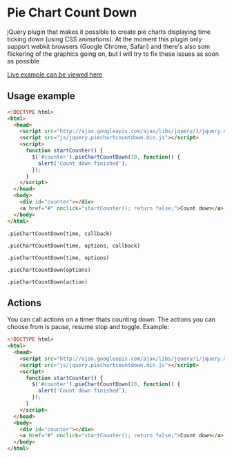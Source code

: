 # Pie Chart Count Down #

jQuery plugin that makes it possible to create pie charts displaying time ticking down (using CSS animations). 
At the moment this plugin only support webkit browsers (Google Chrome, Safari) and there's also som flickering
of the graphics going on, but I will try to fix these issues as soon as possible

[Live example can be viewed here](http://victorjonsson.se/pie-chart-count-down)

## Usage example ##

```html
<!DOCTYPE html>
<html>
  <head>
    <script src="http://ajax.googleapis.com/ajax/libs/jquery/1/jquery.min.js"></script>
    <script src="js/jquery.piechartcountdown.min.js"></script>
    <script>
      function startCounter() {
        $('#counter').pieChartCountDown(20, function() {
          alert('Count down finished');
        });
      }
    </script>
  </head>
  <body>
    <div id="counter"></div>
    <a href="#" onclick="startCounter(); return false;">Count down</a>
  </body>
</html>
```

`.pieChartCountDown(time, callback)`

`.pieChartCountDown(time, options, callback)`

`.pieChartCountDown(time, options)`

`.pieChartCountDown(options)`

`.pieChartCountDown(action)`

## Actions ##

You can call actions on a timer thats counting down. The actions you can choose from is pause, resume
stop and toggle. Example:

```html
<!DOCTYPE html>
<html>
  <head>
    <script src="http://ajax.googleapis.com/ajax/libs/jquery/1/jquery.min.js"></script>
    <script src="js/jquery.piechartcountdown.min.js"></script>
    <script>
      function startCounter() {
        $('#counter').pieChartCountDown(20, function() {
          alert('Count down finished');
        });
      }
    </script>
  </head>
  <body>
    <div id="counter"></div>
    <a href="#" onclick="startCounter(); return false;">Count down</a>
  </body>
</html>
```